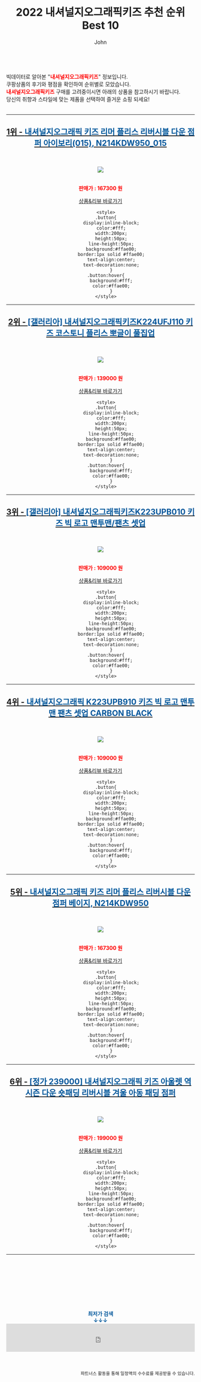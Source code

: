 ﻿---
layout: post
title:  "2022 내셔널지오그래픽키즈 추천 순위 Best 10"
author: John
categories: [ 출산/육아 ]
tags: [ 내셔널지오그래픽키즈, 내셔널지오그래픽키즈 출판 ]
image: https://static.coupangcdn.com/image/vendor_inventory/3e86/779133babeb24f9bce1553fd00ceca350bd349aad698bdbf6f7bcf04ef9b.jpg 
description: "2022 내셔널지오그래픽키즈 추천 순위 Best 10 관련 상품으로 가장 고객 선호도가 높은 제품입니다."
toc: true
toc_sticky: true
---

<br>
빅데이터로 알아본 "<b><font color='#ff0000'>내셔널지오그래픽키즈</font></b>" 정보입니다.
<br>
쿠팡상품의 후기와 평점을 확인하여 순위별로 모았습니다.
<br>
<b><font color='#ff0000'>내셔널지오그래픽키즈</font></b>  구매를 고려중이시면 아래의 상품을 참고하시기 바랍니다.
<br>
당신의 취향과 스타일에 맞는 제품을 선택하여 즐거운 쇼핑 되세요!
<br><br>
<hr>
<p>
    
<center><h2><a href="https://link.coupang.com/re/AFFSDP?lptag=AF7307611&pageKey=6222540684&itemId=12460688878&vendorItemId=80555419753&traceid=V0-153-fd6aa877011048b7&requestid=20221023171029056337840" target="_blank"><b>1위 - <font color='#01579B'>내셔널지오그래픽 키즈 리머 플리스 리버시블 다운 점퍼 아이보리(015), N214KDW950_015</font></b></a></h2><br>

<a href="https://link.coupang.com/re/AFFSDP?lptag=AF7307611&pageKey=6222540684&itemId=12460688878&vendorItemId=80555419753&traceid=V0-153-fd6aa877011048b7&requestid=20221023171029056337840" target="_blank"><img src="https://static.coupangcdn.com/image/vendor_inventory/3e86/779133babeb24f9bce1553fd00ceca350bd349aad698bdbf6f7bcf04ef9b.jpg"></a><br><br>

<b><font color='#ff0000'>판매가 : 167300 원</font></b><br>

<a href="https://link.coupang.com/re/AFFSDP?lptag=AF7307611&pageKey=6222540684&itemId=12460688878&vendorItemId=80555419753&traceid=V0-153-fd6aa877011048b7&requestid=20221023171029056337840" target="_blank" class="button">상품&리뷰 바로가기</a><p>

        <style>
        .button{
            display:inline-block;
            color:#fff;
            width:200px;
            height:50px;
            line-height:50px;
            background:#ffae00;
            border:1px solid #ffae00;
            text-align:center;
            text-decoration:none;
            }
        .button:hover{
            background:#fff;
            color:#ffae00;
            }
        </style>

<hr>

<center><h2><a href="https://link.coupang.com/re/AFFSDP?lptag=AF7307611&pageKey=6820697935&itemId=16164966009&vendorItemId=83360544948&traceid=V0-153-b6db0ca33958f32b&requestid=20221023171029056337840" target="_blank"><b>2위 - <font color='#01579B'>[갤러리아] 내셔널지오그래픽키즈K224UFJ110 키즈 코스토니 플리스 뽀글이 풀집업</font></b></a></h2><br>

<a href="https://link.coupang.com/re/AFFSDP?lptag=AF7307611&pageKey=6820697935&itemId=16164966009&vendorItemId=83360544948&traceid=V0-153-b6db0ca33958f32b&requestid=20221023171029056337840" target="_blank"><img src="https://static.coupangcdn.com/image/vendor_inventory/7eca/ef106cf2374c9374110908ba6c177572e00244f872b6b56d42a3f988f8d6.png"></a><br><br>

<b><font color='#ff0000'>판매가 : 139000 원</font></b><br>

<a href="https://link.coupang.com/re/AFFSDP?lptag=AF7307611&pageKey=6820697935&itemId=16164966009&vendorItemId=83360544948&traceid=V0-153-b6db0ca33958f32b&requestid=20221023171029056337840" target="_blank" class="button">상품&리뷰 바로가기</a><p>

        <style>
        .button{
            display:inline-block;
            color:#fff;
            width:200px;
            height:50px;
            line-height:50px;
            background:#ffae00;
            border:1px solid #ffae00;
            text-align:center;
            text-decoration:none;
            }
        .button:hover{
            background:#fff;
            color:#ffae00;
            }
        </style>

<hr>

<center><h2><a href="https://link.coupang.com/re/AFFSDP?lptag=AF7307611&pageKey=6732029940&itemId=15688550530&vendorItemId=82903446214&traceid=V0-153-8946dee402654765&requestid=20221023171029056337840" target="_blank"><b>3위 - <font color='#01579B'>[갤러리아] 내셔널지오그래픽키즈K223UPB010 키즈 빅 로고 맨투맨/팬츠 셋업</font></b></a></h2><br>

<a href="https://link.coupang.com/re/AFFSDP?lptag=AF7307611&pageKey=6732029940&itemId=15688550530&vendorItemId=82903446214&traceid=V0-153-8946dee402654765&requestid=20221023171029056337840" target="_blank"><img src="https://static.coupangcdn.com/image/vendor_inventory/e4b4/eea05d8fba1cdc0379ba316de603ab948263195524d0db160844943fccb8.png"></a><br><br>

<b><font color='#ff0000'>판매가 : 109000 원</font></b><br>

<a href="https://link.coupang.com/re/AFFSDP?lptag=AF7307611&pageKey=6732029940&itemId=15688550530&vendorItemId=82903446214&traceid=V0-153-8946dee402654765&requestid=20221023171029056337840" target="_blank" class="button">상품&리뷰 바로가기</a><p>

        <style>
        .button{
            display:inline-block;
            color:#fff;
            width:200px;
            height:50px;
            line-height:50px;
            background:#ffae00;
            border:1px solid #ffae00;
            text-align:center;
            text-decoration:none;
            }
        .button:hover{
            background:#fff;
            color:#ffae00;
            }
        </style>

<hr>

<center><h2><a href="https://link.coupang.com/re/AFFSDP?lptag=AF7307611&pageKey=6659781989&itemId=15283620639&vendorItemId=82504103858&traceid=V0-153-fc7cfe779a53a7db&requestid=20221023171029056337840" target="_blank"><b>4위 - <font color='#01579B'>내셔널지오그래픽 K223UPB910 키즈 빅 로고 맨투맨 팬츠 셋업 CARBON BLACK</font></b></a></h2><br>

<a href="https://link.coupang.com/re/AFFSDP?lptag=AF7307611&pageKey=6659781989&itemId=15283620639&vendorItemId=82504103858&traceid=V0-153-fc7cfe779a53a7db&requestid=20221023171029056337840" target="_blank"><img src="https://static.coupangcdn.com/image/vendor_inventory/f183/b10243d83f307b80fe64dc78408c83e7404e9e730358459fd83b19f5861c.jpg"></a><br><br>

<b><font color='#ff0000'>판매가 : 109000 원</font></b><br>

<a href="https://link.coupang.com/re/AFFSDP?lptag=AF7307611&pageKey=6659781989&itemId=15283620639&vendorItemId=82504103858&traceid=V0-153-fc7cfe779a53a7db&requestid=20221023171029056337840" target="_blank" class="button">상품&리뷰 바로가기</a><p>

        <style>
        .button{
            display:inline-block;
            color:#fff;
            width:200px;
            height:50px;
            line-height:50px;
            background:#ffae00;
            border:1px solid #ffae00;
            text-align:center;
            text-decoration:none;
            }
        .button:hover{
            background:#fff;
            color:#ffae00;
            }
        </style>

<hr>

<center><h2><a href="https://link.coupang.com/re/AFFSDP?lptag=AF7307611&pageKey=6222540598&itemId=12460688301&vendorItemId=80555418842&traceid=V0-153-cfe66f6ae0132ae0&requestid=20221023171029056337840" target="_blank"><b>5위 - <font color='#01579B'>내셔널지오그래픽 키즈 리머 플리스 리버시블 다운 점퍼 베이지, N214KDW950</font></b></a></h2><br>

<a href="https://link.coupang.com/re/AFFSDP?lptag=AF7307611&pageKey=6222540598&itemId=12460688301&vendorItemId=80555418842&traceid=V0-153-cfe66f6ae0132ae0&requestid=20221023171029056337840" target="_blank"><img src="https://static.coupangcdn.com/image/vendor_inventory/17c7/55c272036f12376930a9980ac77c126228473df9eb10a7ff6016b2e438f9.jpg"></a><br><br>

<b><font color='#ff0000'>판매가 : 167300 원</font></b><br>

<a href="https://link.coupang.com/re/AFFSDP?lptag=AF7307611&pageKey=6222540598&itemId=12460688301&vendorItemId=80555418842&traceid=V0-153-cfe66f6ae0132ae0&requestid=20221023171029056337840" target="_blank" class="button">상품&리뷰 바로가기</a><p>

        <style>
        .button{
            display:inline-block;
            color:#fff;
            width:200px;
            height:50px;
            line-height:50px;
            background:#ffae00;
            border:1px solid #ffae00;
            text-align:center;
            text-decoration:none;
            }
        .button:hover{
            background:#fff;
            color:#ffae00;
            }
        </style>

<hr>

<center><h2><a href="https://link.coupang.com/re/AFFSDP?lptag=AF7307611&pageKey=6771975106&itemId=15902917074&vendorItemId=83110792869&traceid=V0-153-ac262aa40df63bf9&requestid=20221023171029056337840" target="_blank"><b>6위 - <font color='#01579B'>[정가 239000] 내셔널지오그래픽 키즈 아울렛 역시즌 다운 숏패딩 리버시블 겨울 아동 패딩 점퍼</font></b></a></h2><br>

<a href="https://link.coupang.com/re/AFFSDP?lptag=AF7307611&pageKey=6771975106&itemId=15902917074&vendorItemId=83110792869&traceid=V0-153-ac262aa40df63bf9&requestid=20221023171029056337840" target="_blank"><img src="https://static.coupangcdn.com/image/vendor_inventory/6ad6/b3f22ef38a6b18a8b49eb105a6d170b1173a9ebf02d26df410245314ea2b.png"></a><br><br>

<b><font color='#ff0000'>판매가 : 199000 원</font></b><br>

<a href="https://link.coupang.com/re/AFFSDP?lptag=AF7307611&pageKey=6771975106&itemId=15902917074&vendorItemId=83110792869&traceid=V0-153-ac262aa40df63bf9&requestid=20221023171029056337840" target="_blank" class="button">상품&리뷰 바로가기</a><p>

        <style>
        .button{
            display:inline-block;
            color:#fff;
            width:200px;
            height:50px;
            line-height:50px;
            background:#ffae00;
            border:1px solid #ffae00;
            text-align:center;
            text-decoration:none;
            }
        .button:hover{
            background:#fff;
            color:#ffae00;
            }
        </style>

<hr>

<br><br><br><br><br><br><br>
<center><b><font color='#01579B' size='medium'>최저가 검색<br>
↓↓↓</font></b></center>
<center><iframe src="https://coupa.ng/b1Tbjx" width="100%" height="75" frameborder="0" scrolling="no" referrerpolicy="unsafe-url"></iframe></center>
<br><br>
<p>
<small>
    <div align="right">파트너스 활동을 통해 일정액의 수수료를 제공받을 수 있습니다.</div>
</small>
</p>
